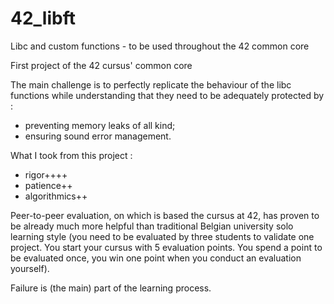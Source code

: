 # 42_libft
Libc and custom functions - to be used throughout the 42 common core

First project of the 42 cursus' common core

The main challenge is to perfectly replicate the behaviour of the libc functions while understanding that they need to be adequately protected by :
- preventing memory leaks of all kind;
- ensuring sound error management.

What I took from this project :
- rigor++++
- patience++
- algorithmics++

Peer-to-peer evaluation, on which is based the cursus at 42, has proven to be already much more helpful than traditional Belgian university solo learning style (you need to be evaluated by three students to validate one project. You start your cursus with 5 evaluation points. You spend a point to be evaluated once, you win one point when you conduct an evaluation yourself).

Failure is (the main) part of the learning process.
